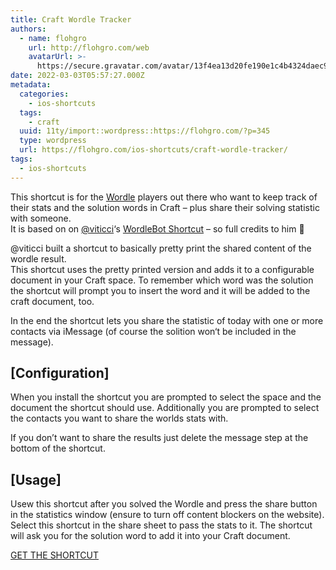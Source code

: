 ```yaml
---
title: Craft Wordle Tracker
authors:
  - name: flohgro
    url: http://flohgro.com/web
    avatarUrl: >-
      https://secure.gravatar.com/avatar/13f4ea13d20fe190e1c4b4324daec918?s=96&d=mm&r=g
date: 2022-03-03T05:57:27.000Z
metadata:
  categories:
    - ios-shortcuts
  tags:
    - craft
  uuid: 11ty/import::wordpress::https://flohgro.com/?p=345
  type: wordpress
  url: https://flohgro.com/ios-shortcuts/craft-wordle-tracker/
tags:
  - ios-shortcuts
---
```

This shortcut is for the [Wordle](https://www.nytimes.com/games/wordle/index.html) players out there who want to keep track of their stats and the solution words in Craft – plus share their solving statistic with someone.  
It is based on on [@viticci](https://twitter.com/viticci)‘s [WordleBot Shortcut](https://www.macstories.net/ios/wordlebot-1-1-now-fully-accessible-with-native-emoji-to-image-conversion/) – so full credits to him 🙂

@viticci built a shortcut to basically pretty print the shared content of the wordle result.  
This shortcut uses the pretty printed version and adds it to a configurable document in your Craft space. To remember which word was the solution the shortcut will prompt you to insert the word and it will be added to the craft document, too.

In the end the shortcut lets you share the statistic of today with one or more contacts via iMessage (of course the solition won‘t be included in the message).

## \[Configuration\]

When you install the shortcut you are prompted to select the space and the document the shortcut should use. Additionally you are prompted to select the contacts you want to share the worlds stats with.

If you don’t want to share the results just delete the message step at the bottom of the shortcut.

## \[Usage\]

Usew this shortcut after you solved the Wordle and press the share button in the statistics window (ensure to turn off content blockers on the website). Select this shortcut in the share sheet to pass the stats to it. The shortcut will ask you for the solution word to add it into your Craft document.

[GET THE SHORTCUT](https://www.icloud.com/shortcuts/1024720f4cf9458399f8e9a6f23a1d5e)